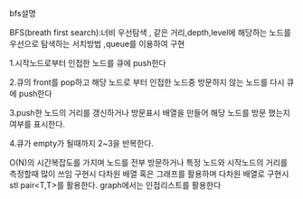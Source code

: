 bfs설명


BFS(breath first search):너비 우선탐색 , 같은 거리,depth,level에 해당하는 노드를 우선으로 탐색하는 서치방법 ,queue를 이용하여 구현

1.시작노드로부터 인접한 노드를 큐에 push한다

2.큐의 front를 pop하고 해당 노드로 부터 인접한 노드중 방문하지 않는 노드를 다시 큐에 push한다 

3.push한 노드의 거리를 갱신하거나 방문표시 배열을 만들어 해당 노드를 방문 했는지 여부를 표시한다.

4.큐가 empty가 될때까지 2~3을 반복한다.


O(N)의 시간복잡도를 가지며 노드를 전부 방문하거나 특정 노드와 시작노드의 거리를 측정할때 많이 쓰임 
구현시 다차원 배열 혹은 그래프를 활용하며 다차원 배열로 구현시 stl pair<T,T>를 활용한다. graph에서는 인접리스트를 활용한다
